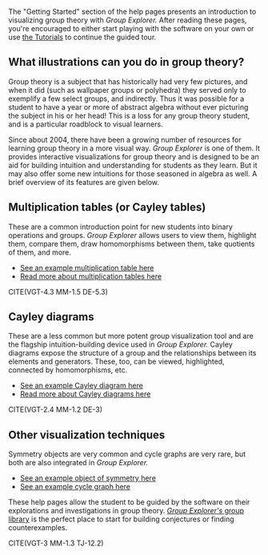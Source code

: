 
The "Getting Started" section of the help pages presents an introduction to
visualizing group theory with *Group Explorer.*  After reading these pages,
you're encouraged to either start playing with the software on your own or
use [the Tutorials](tu-index.md) to continue the guided tour.

## What illustrations can you do in group theory?

Group theory is a subject that has historically had very few pictures, and
when it did (such as wallpaper groups or polyhedra) they served only to
exemplify a few select groups, and indirectly. Thus it was possible for a
student to have a year or more of abstract algebra without ever picturing
the subject in his or her head! This is a loss for any group theory student,
and is a particular roadblock to visual learners.

Since about 2004, there have been a growing number of resources for learning
group theory in a more visual way.  *Group Explorer* is one of them.  It
provides interactive visualizations for group theory and is designed to be
an aid for building intuition and understanding for students as they learn.
But it may also offer some new intuitions for those seasoned in algebra as
well.  A brief overview of its features are given below.

## Multiplication tables (or Cayley tables)

These are a common introduction point for new students into binary
operations and groups.  *Group Explorer* allows users to view them,
highlight them, compare them, draw homomorphisms between them, take
quotients of them, and more.

 * [See an example multiplication table here](http://nathancarter.github.io/group-explorer/Multtable.html?groupURL=groups/S_3.group)
 * [Read more about multiplication tables here](gs-mt-intro.md)

CITE(VGT-4.3 MM-1.5 DE-5.3)

## Cayley diagrams

These are a less common but more potent group visualization tool and are the
flagship intuition-building device used in *Group Explorer.*  Cayley
diagrams expose the structure of a group and the relationships between its
elements and generators.  These, too, can be viewed, highlighted, connected
by homomorphisms, etc.

 * [See an example Cayley diagram here](http://nathancarter.github.io/group-explorer/CayleyDiagram.html?groupURL=groups/S_3.group)
 * [Read more about Cayley diagrams here](gs-cd-intro.md)

CITE(VGT-2.4 MM-1.2 DE-3)

## Other visualization techniques

Symmetry objects are very common and cycle graphs are very rare, but both are also integrated in *Group Explorer.*

 * [See an example object of symmetry here](http://nathancarter.github.io/group-explorer/SymmetryObject.html?groupURL=groups/S_3.group)
 * [See an example cycle graph here](http://nathancarter.github.io/group-explorer/CycleDiagram.html?groupURL=groups/S_3.group)

These help pages allow the student to be guided by the software on their
explorations and investigations in group theory.  [*Group Explorer's* group
library](http://nathancarter.github.io/group-explorer/GroupExplorer.html) is
the perfect place to start for building conjectures or finding
counterexamples.

CITE(VGT-3 MM-1.3 TJ-12.2)
